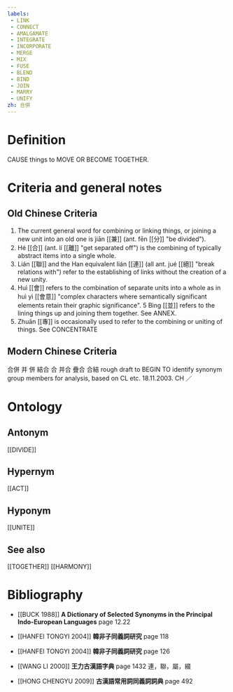 ```yaml
---
labels: 
 - LINK
 - CONNECT
 - AMALGAMATE
 - INTEGRATE
 - INCORPORATE
 - MERGE
 - MIX
 - FUSE
 - BLEND
 - BIND
 - JOIN
 - MARRY
 - UNIFY
zh: 合併
---
```


# Definition
CAUSE things to MOVE OR BECOME TOGETHER.
# Criteria and general notes
## Old Chinese Criteria
1. The current general word for combining or linking things, or joining a new unit into an old one is jiān [[兼]] (ant. fēn [[分]] "be divided").
2. Hé [[合]] (ant. lí [[離]] "get separated off") is the combining of typically abstract items into a single whole.
3. Lián [[聯]] and the Han equivalent lián [[連]] (all ant. jué [[絕]] "break relations with") refer to the establishing of links without the creation of a new unity.
4. Huì [[會]] refers to the combination of separate units into a whole as in huì yì [[會意]] "complex characters where semantically significant elements retain their graphic significance".
5 Bìng [[並]] refers to the lining things up and joining them together. See ANNEX.
6. Zhuān [[專]] is occasionally used to refer to the combining or uniting of things. See CONCENTRATE
## Modern Chinese Criteria
合併
并
併
結合
合
并合
疊合
合結
rough draft to BEGIN TO identify synonym group members for analysis, based on CL etc. 18.11.2003. CH ／
# Ontology

## Antonym
[[DIVIDE]]
## Hypernym
[[ACT]]
## Hyponym
[[UNITE]]
## See also
[[TOGETHER]]
[[HARMONY]]
# Bibliography
- [[BUCK 1988]]
**A Dictionary of Selected Synonyms in the Principal Indo-European Languages** page 12.22

- [[HANFEI TONGYI 2004]]
**韓非子同義詞研究** page 118

- [[HANFEI TONGYI 2004]]
**韓非子同義詞研究** page 126

- [[WANG LI 2000]]
**王力古漢語字典** page 1432
連，聯，屬，綴
- [[HONG CHENGYU 2009]]
**古漢語常用詞同義詞詞典** page 492
